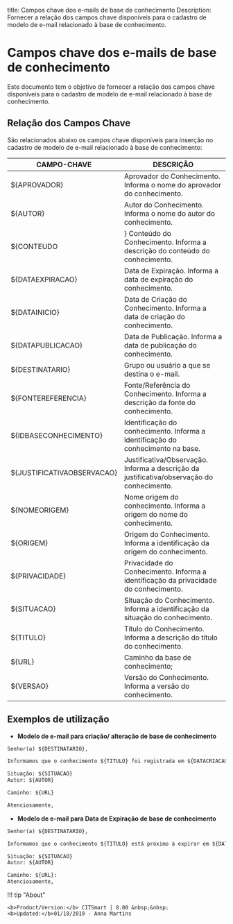title: Campos chave dos e-mails de base de conhecimento
Description: Fornecer a relação dos campos chave disponíveis para o cadastro de modelo de e-mail relacionado à base de conhecimento.
# Campos chave dos e-mails de base de conhecimento


Este documento tem o objetivo de fornecer a relação dos campos chave disponíveis
para o cadastro de modelo de e-mail relacionado à base de conhecimento.

## Relação dos Campos Chave

São relacionados abaixo os campos chave disponíveis para inserção no cadastro de
modelo de e-mail relacionado à base de conhecimento:

| CAMPO-CHAVE | DESCRIÇÃO |
|-------------|-----------|
| ${APROVADOR}	| Aprovador do Conhecimento. Informa o nome do aprovador do conhecimento. |
| ${AUTOR} | Autor do Conhecimento. Informa o nome do autor do conhecimento. |
| ${CONTEUDO |}	Conteúdo do Conhecimento. Informa a descrição do conteúdo do conhecimento. |
| ${DATAEXPIRACAO} |	Data de Expiração. Informa a data de expiração do conhecimento. |
| ${DATAINICIO} |	Data de Criação do Conhecimento. Informa a data de criação do conhecimento. |
| ${DATAPUBLICACAO} |	Data de Publicação. Informa a data de publicação do conhecimento. |
| ${DESTINATARIO} |	Grupo ou usuário a que se destina o e-mail.  |
| ${FONTEREFERENCIA} |	Fonte/Referência do Conhecimento. Informa a descrição da fonte do conhecimento. |
| ${IDBASECONHECIMENTO} |	Identificação do conhecimento. Informa a identificação do conhecimento na base. |
| ${JUSTIFICATIVAOBSERVACAO} |	Justificativa/Observação. Informa a descrição da justificativa/observação do conhecimento. |
| ${NOMEORIGEM} |	Nome origem do conhecimento. Informa a origem do nome do conhecimento. |
| ${ORIGEM} |	Origem do Conhecimento. Informa a identificação da origem do conhecimento. |
| ${PRIVACIDADE} |	Privacidade do Conhecimento. Informa a identificação da privacidade do conhecimento. |
| ${SITUACAO} |	Situação do Conhecimento. Informa a identificação da situação do conhecimento. |
| ${TITULO} |	Título do Conhecimento. Informa a descrição do título do conhecimento. |
| ${URL} |	Caminho da base de conhecimento; |
| ${VERSAO} |	Versão do Conhecimento. Informa a versão do conhecimento. |

## Exemplos de utilização

- **Modelo de e-mail para criação/ alteração de base de conhecimento**

```html
Senhor(a) ${DESTINATARIO},

Informamos que o conhecimento ${TITULO} foi registrada em ${DATACRIACAO} e se encontra,

Situação: ${SITUACAO}
Autor: ${AUTOR}

Caminho: ${URL}

Atenciosamente,
```

- **Modelo de e-mail para Data de Expiração de base de conhecimento**

```html
Senhor(a) ${DESTINATARIO},

Informamos que o conhecimento ${TITULO} está próximo à expirar em ${DATAEXPIRACAO} e se encontra,

Situação: ${SITUACAO}
Autor: ${AUTOR}

Caminho: ${URL}:
Atenciosamente,
```


!!! tip "About"

    <b>Product/Version:</b> CITSmart | 8.00 &nbsp;&nbsp;
    <b>Updated:</b>01/18/2019 - Anna Martins
